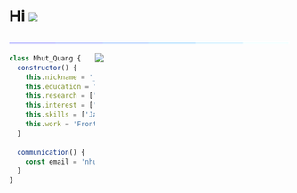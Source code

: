 # Hi <img src="https://em-content.zobj.net/source/microsoft-teams/337/waving-hand_1f44b.png" width="50">
<img src="https://github.com/MLX15/MLX15/blob/master/a.gif"></a>

<img align="right" width="350"  src="https://media.tenor.com/ITc1hNBSH_wAAAAM/coding-typing.gif" />

```javascript
class Nhut_Quang {
  constructor() {
    this.nickname = '_lnq_';
    this.education = 'I'm a student studying at HUFI university';
    this.research = ['Machine Learning', 'Blockchain', 'Cyber Security'];
    this.interest = ['Reading', 'Coding', 'Trading','Travel', 'Cooking'];
    this.skills = ['Javascript','NodeJS'];
    this.work = 'Front End ';
  }

  communication() {
    const email = 'nhutquang7x2o1@gmail.com';
  }
}
